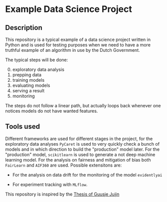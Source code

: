 # Example Data Science Project

## Description

This repository is a typical example of a data science project written in Python and is used for testing purposes when
we need to have a more truthful example of an algorithm in use by the Dutch Government.

The typical steps will be done:

0. exploratory data analysis
1. prepping data
2. training models
3. evaluating models
4. serving a result
5. monitoring

The steps do not follow a linear path, but actually loops back whenever one notices models do not have wanted
features.

## Tools used

Different frameworks are used for different stages in the project, for the exploratory data analyses `PyCaret` is used to
very quickly check a bunch of models and in which direction to build the "production" model later. For the "production"
model, `scikitlearn` is used to generate a not deep machine learning model. For the analysis on fairness and mitigation
of bias both `FairLearn` and `AIF360` are used. Possible extensitons are:

- For the analysis on data drift for the monitoring of the model `evidentlyai`

- For experiment tracking with `MLflow`.

This repository is inspired by the
[Thesis of Guusje Juijn](https://studenttheses.uu.nl/bitstream/handle/20.500.12932/43868/Thesis%20Guusje%20Final%20Version.pdf?sequence=1&isAllowed=y)

